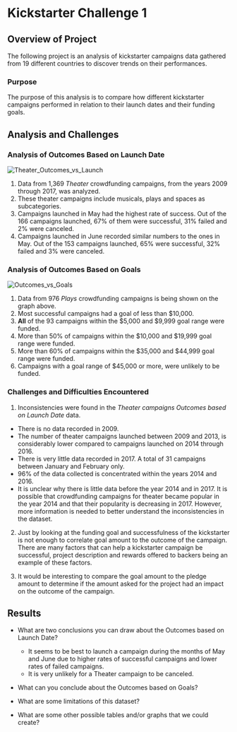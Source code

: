 # Kickstarter Challenge 1

## Overview of Project

The following project is an analysis of kickstarter campaigns data  gathered from 19 different countries to discover trends on their performances.


### Purpose

The purpose of this analysis is to compare how different kickstarter campaigns performed in relation to their launch dates and their funding goals.


## Analysis and Challenges

### Analysis of Outcomes Based on Launch Date

![Theater_Outcomes_vs_Launch](https://user-images.githubusercontent.com/104762216/168958694-072e2344-93f2-410e-887c-2110fe46c24e.png)

1. Data from 1,369 *Theater* crowdfunding campaigns, from the years 2009 through 2017, was analyzed.
2. These theater campaigns include musicals, plays and spaces as subcategories.
3. Campaigns launched in May had the highest rate of success. Out of the 166 campaigns launched, 67% of them were successful, 31% failed and 2% were canceled. 
4. Campaigns launched in June recorded similar numbers to the ones in May. Out of the 153 campaigns launched, 65% were successful, 32% failed and 3% were canceled.


### Analysis of Outcomes Based on Goals

![Outcomes_vs_Goals](https://user-images.githubusercontent.com/104762216/168959485-ebe95235-3068-4ebd-9d8d-5902a988bc07.png)

1. Data from 976 *Plays* crowdfunding campaigns is being shown on the  graph above.
2. Most successful campaigns had a goal of less than $10,000.
3. **All** of the 93 campaigns within the $5,000 and $9,999 goal range were funded.
4. More than 50% of campaigns within the $10,000 and $19,999 goal range were funded.
5. More than 60% of campaigns within the $35,000 and $44,999 goal range were funded.
6. Campaigns with a goal range of $45,000 or more, were unlikely to be funded.


### Challenges and Difficulties Encountered

1. Inconsistencies were found in the *Theater campaigns Outcomes based on Launch Date* data.
- There is no data recorded in 2009.
- The number of theater campaigns launched between 2009 and 2013, is considerably lower compared to campaigns launched on 2014 through 2016.
- There is very little data recorded in 2017. A total of 31 campaigns between January and February only.
- 96% of the data collected is concentrated within the years 2014 and 2016.
- It is unclear why there is little data before the year 2014 and in 2017. It is possible that crowdfunding campaigns for theater became popular in the year 2014 and that their popularity is decreasing in 2017. However, more information is needed to better understand the inconsistencies in the dataset.

2. Just by looking at the funding goal and successfulness of the kickstarter is not enough to correlate goal amount to the outcome of the campaign. There are many factors that can help a kickstarter campaign be successful, project description and rewards offered to backers being an example of these factors.

3. It would be interesting to compare the goal amount to the pledge amount to determine if the amount asked for the project had an impact on the outcome of the campaign.


## Results

- What are two conclusions you can draw about the Outcomes based on Launch Date?

  - It seems to be best to launch a campaign during the months of May and June due to higher rates of successful campaigns and lower rates of failed campaigns.
  - It is very unlikely for a Theater campaign to be canceled.

- What can you conclude about the Outcomes based on Goals?

- What are some limitations of this dataset?

- What are some other possible tables and/or graphs that we could create?
